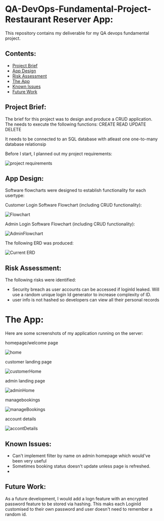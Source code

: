 # QA-DevOps-Fundamental-Project- Restaurant Reserver App:

This repository contains my deliverable for my QA devops fundamental project.

## Contents:

- [Project Brief](#Project-Brief)
- [App Design](#App-Design)
- [Risk Assessment](#Risk-Assessment)
- [The App](#The-App)
- [Known Issues](#Known-Issues)
- [Future Work](#Future-Work)

## Project Brief:

The brief for this project was to design and produce a CRUD application. The needs to execute the following functions:
CREATE
READ
UPDATE
DELETE

It needs to be connected to an SQL database with atleast one one-to-many database relationsip

Before I start, I planned out my project requirements:

![project requirements](https://github.com/myounis789/QA-DevOps-Fundamental-Project/blob/main/Documentation/projectrequirements.png)

## App Design:
Software flowcharts were designed to establish functionality for each usertype:

Customer Login Software Flowchart (including CRUD functionality):


![Flowchart](https://github.com/myounis789/QA-DevOps-Fundamental-Project/blob/main/Documentation/Customer%20software%20flowchart.png)  

Admin Login Software Flowchart (including CRUD functionality):


![AdminFlowchart](https://github.com/myounis789/QA-DevOps-Fundamental-Project/blob/main/Documentation/Admin%20software%20flowchart.png)  

The following ERD was produced:


![Current ERD](https://github.com/myounis789/QA-DevOps-Fundamental-Project/blob/main/Documentation/ERD%20Diagram.png.png)


## Risk Assessment:
The following risks were identified:
- Security breach as user accounts can be accessed if loginId leaked. Will use a random unique login Id generator to increase complexity of ID.
- user info is not hashed so developers can view all their personal records

# The App:
Here are some screenshots of my application running on the server:

homepage/welcome page


![home](https://github.com/myounis789/QA-DevOps-Fundamental-Project/blob/main/Documentation/welcome.png)  

customer landing page

![customerHome](https://github.com/myounis789/QA-DevOps-Fundamental-Project/blob/main/Documentation/customerHome.png) 

admin landing page

![adminHome](https://github.com/myounis789/QA-DevOps-Fundamental-Project/blob/main/Documentation/adminHome.png) 

managebookings

![manageBookings](https://github.com/myounis789/QA-DevOps-Fundamental-Project/blob/main/Documentation/bookinghistory.png) 

account details


![accontDetails](https://github.com/myounis789/QA-DevOps-Fundamental-Project/blob/main/Documentation/accountDetails.png) 
## Known Issues:

- Can't implement filter by name on admin homepage which would've been very useful
- Sometimes booking status doesn't update unless page is refreshed.
- 
## Future Work:

As a future development, I would add a logn feature with an encrypted password feature to be stored via hashing. This maks each LoginId customised to their own password and user doesn't need to remember a random id.
